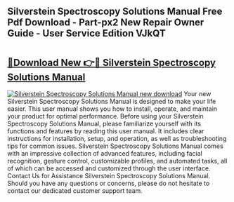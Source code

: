## Silverstein Spectroscopy Solutions Manual Free Pdf Download - Part-px2 New Repair Owner Guide - User Service Edition VJkQT

# <h2><a href="http://bc7240.oget.top/?id=Silverstein+Spectroscopy+Solutions+Manual">🔗Download New 👉🔴 Silverstein Spectroscopy Solutions Manual</a></h2>

[![Silverstein Spectroscopy Solutions Manual new download](https://i.imgur.com/5g1atiW.png)](http://bc7240.oget.top/?id=Silverstein+Spectroscopy+Solutions+Manual)
Your new Silverstein Spectroscopy Solutions Manual is designed to make your life easier. This user manual shows you how to install, operate, and maintain your product for optimal performance. Before using your Silverstein Spectroscopy Solutions Manual, please familiarize yourself with its functions and features by reading this user manual. It includes clear instructions for installation, setup, and operation, as well as troubleshooting tips for common issues. Silverstein Spectroscopy Solutions Manual comes with an impressive collection of advanced features, including facial recognition, gesture control, customizable profiles, and automated tasks, all of which can be accessed and customized through the user interface. Contact Us for Assistance Silverstein Spectroscopy Solutions Manual. Should you have any questions or concerns, please do not hesitate to contact our dedicated customer support team.
